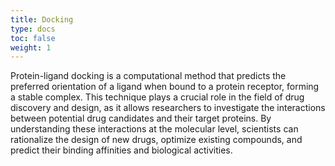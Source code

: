 ```yaml
---
title: Docking
type: docs
toc: false
weight: 1
---
```


Protein-ligand docking is a computational method that predicts the preferred orientation of a ligand when bound to a protein receptor, forming a stable complex.
This technique plays a crucial role in the field of drug discovery and design, as it allows researchers to investigate the interactions between potential drug candidates and their target proteins.
By understanding these interactions at the molecular level, scientists can rationalize the design of new drugs, optimize existing compounds, and predict their binding affinities and biological activities.

<!-- REFERENCES -->

[^yang2022protein]: Yang, C., Chen, E. A., & Zhang, Y. (2022). Protein–ligand docking in the machine-learning era. *Molecules, 27*(14), 4568. DOI: [10.3390/molecules27144568](https://doi.org/10.3390/molecules27144568)
[^paggi2024art]: Paggi, J. M., Pandit, A., & Dror, R. O. (2024). The art and science of molecular docking. *Annual Review of Biochemistry, 93*. DOI: [10.1146/annurev-biochem-030222-120000](https://doi.org/10.1146/annurev-biochem-030222-120000)
